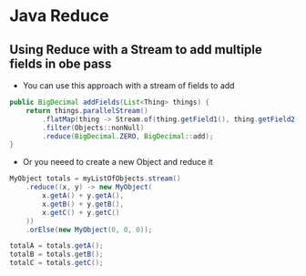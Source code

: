 # Java Reduce

## Using Reduce with a Stream to add multiple fields in obe pass
- You can use this approach with a stream of fields to add
``` java
public BigDecimal addFields(List<Thing> things) {
    return things.parallelStream()
        .flatMap(thing -> Stream.of(thing.getField1(), thing.getField2()))
        .filter(Objects::nonNull)
        .reduce(BigDecimal.ZERO, BigDecimal::add);
}
```

- Or you neeed to create a new Object and reduce it
``` java
MyObject totals = myListOfObjects.stream()
    .reduce((x, y) -> new MyObject(
        x.getA() + y.getA(),
        x.getB() + y.getB(),
        x.getC() + y.getC()
    ))
    .orElse(new MyObject(0, 0, 0));

totalA = totals.getA();
totalB = totals.getB();
totalC = totals.getC();
```
